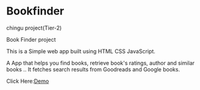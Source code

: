 # Bookfinder
chingu project(Tier-2)

Book Finder project

This is a Simple web app built using HTML CSS JavaScript.

A App that helps you find books, retrieve book's ratings, author and similar books .. It fetches search results from Goodreads and Google books.

Click Here:<a href="https://dipa27.github.io/Bookfinder/">Demo</a>
